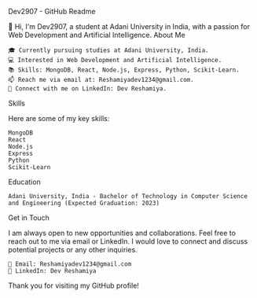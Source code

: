 Dev2907 - GitHub Readme

👋 Hi, I'm Dev2907, a student at Adani University in India, with a passion for Web Development and Artificial Intelligence.
About Me

    🎓 Currently pursuing studies at Adani University, India.
    💻 Interested in Web Development and Artificial Intelligence.
    📚 Skills: MongoDB, React, Node.js, Express, Python, Scikit-Learn.
    📫 Reach me via email at: Reshamiyadev1234@gmail.com.
    🔗 Connect with me on LinkedIn: Dev Reshamiya.

Skills

Here are some of my key skills:

    MongoDB
    React
    Node.js
    Express
    Python
    Scikit-Learn

Education

    Adani University, India - Bachelor of Technology in Computer Science and Engineering (Expected Graduation: 2023)

Get in Touch

I am always open to new opportunities and collaborations. Feel free to reach out to me via email or LinkedIn. I would love to connect and discuss potential projects or any other inquiries.

    📧 Email: Reshamiyadev1234@gmail.com
    🔗 LinkedIn: Dev Reshamiya

Thank you for visiting my GitHub profile!
